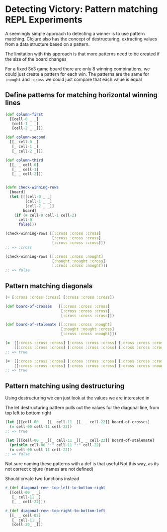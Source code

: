 # Detecting Victory: Pattern matching REPL Experiments

A seemingly simple approach to detecting a winner is to use pattern matching.  Clojure also has the concept of destructuring, extracting values from a data structure based on a pattern.

The limitation with this approach is that more patterns need to be created if the size of the board changes


For a fixed 3x3 game board there are only 8 winning combinations, we could just create a pattern for each win. The patterns are the same for `:nought` and `:cross` we could just compare that each value is equal


## Define patterns for matching horizontal winning lines

```clojure
(def column-first
  [[cell-0 _ _]
   [cell-1 _ _]
   [cell-2 _ _]])

(def column-second
  [[_ cell-0 _]
   [_ cell-1 _]
   [_ cell-2 _]])

(def column-third
  [[_ _ cell-0]
   [_ _ cell-1]
   [_ _ cell-2]])


(defn check-winning-rows
  [board]
  (let [[[cell-0 _ _]
         [cell-1 _ _]
         [cell-2 _ _]]
        board]
    (if (= cell-0 cell-1 cell-2)
      cell-0
      false)))

(check-winning-rows [[:cross :cross :cross]
                     [:cross :cross :cross]
                     [:cross :cross :cross]])
;; => :cross

(check-winning-rows [[:cross :cross :nought]
                     [:nought :nought :cross]
                     [:cross :cross :nought]])
;; => false
```


## Pattern matching diagonals

```clojure
(= [:cross :cross :cross] [:cross :cross :cross])

(def board-of-crosses   [[:cross :cross :cross]
                         [:cross :cross :cross]
                         [:cross :cross :cross]])

(def board-of-stalemate [[:cross :cross :nought]
                         [:nought :nought :cross]
                         [:cross :cross :nought]])

(=  [[:cross :cross :cross] [:cross :cross :cross] [:cross :cross :cross]]
    [[:cross :cross :cross] [:cross :cross :cross] [:cross :cross :cross]])
;; => true

(=  [[:cross :cross :cross] [:cross :cross :cross] [:cross :cross :cross]]
    [[:cross :cross :cross] [:cross :cross :cross] [:cross :cross :nought]])
;; => true
```


## Pattern matching using destructuring

Using destructuring we can just look at the values we are interested in

The let destructuring pattern pulls out the values for the diagonal line, from top left to bottom right

```clojure
(let [[[cell-00 _ _][_ cell-11 _][_ _ cell-22]] board-of-crosses]
  (= cell-00 cell-11 cell-22))
;; => true

(let [[[cell-00 _ _][_ cell-11 _][_ _ cell-22]] board-of-stalemate]
  (println cell-00 ":" cell-11 ":" cell-22)
  (= cell-00 cell-11 cell-22))
;; => false
```


Not sure naming these patterns with a def is that useful
Not this way, as its not correct clojure (names are not defined)

Should create two functions instead

```clojure
#_(def diagonal-row--top-left-to-bottom-right
  [[cell-00 _ _]
   [_ cell-11 _]
   [_ _ cell-22]])

#_(def diagonal-row--top-right-to-bottom-left
  [[_ _ cell-02]
   [_ cell-11 _]
   [cell-20_ _]])
```
